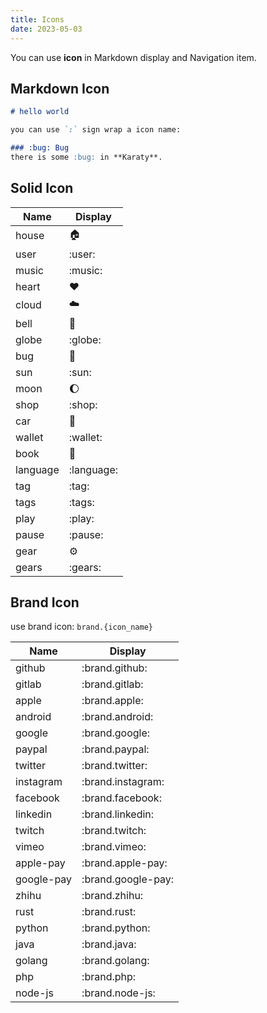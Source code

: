 ```yaml
---
title: Icons
date: 2023-05-03
---
```


You can use **icon** in Markdown display and Navigation item.

## Markdown Icon

```markdown
# hello world

you can use `:` sign wrap a icon name:

### :bug: Bug
there is some :bug: in **Karaty**.
```

## Solid Icon

|  **Name**  |   **Display**   |
| ---------- | --------------- |
| house      | :house:         |
| user       | :user:          |
| music      | :music:         |
| heart      | :heart:         |
| cloud      | :cloud:         |
| bell       | :bell:          |
| globe      | :globe:         |
| bug        | :bug:           |
| sun        | :sun:           |
| moon       | :moon:          |
| shop       | :shop:          |
| car        | :car:           |
| wallet     | :wallet:        |
| book       | :book:          |
| language   | :language:      |
| tag        | :tag:           |
| tags       | :tags:          |
| play       | :play:          |
| pause      | :pause:         |
| gear       | :gear:          |
| gears      | :gears:         |

## Brand Icon

use brand icon: `brand.{icon_name}`

|   **Name**   |      **Display**      |
| ------------ | --------------------- |
| github       | :brand.github:        |
| gitlab       | :brand.gitlab:        |
| apple        | :brand.apple:         |
| android      | :brand.android:       |
| google       | :brand.google:        |
| paypal       | :brand.paypal:        |
| twitter      | :brand.twitter:       |
| instagram    | :brand.instagram:     |
| facebook     | :brand.facebook:      |
| linkedin     | :brand.linkedin:      |
| twitch       | :brand.twitch:        |
| vimeo        | :brand.vimeo:         |
| apple-pay    | :brand.apple-pay:     |
| google-pay   | :brand.google-pay:    |
| zhihu        | :brand.zhihu:         |
| rust         | :brand.rust:          |
| python       | :brand.python:        |
| java         | :brand.java:          |
| golang       | :brand.golang:        |
| php          | :brand.php:           |
| node-js      | :brand.node-js:       |
